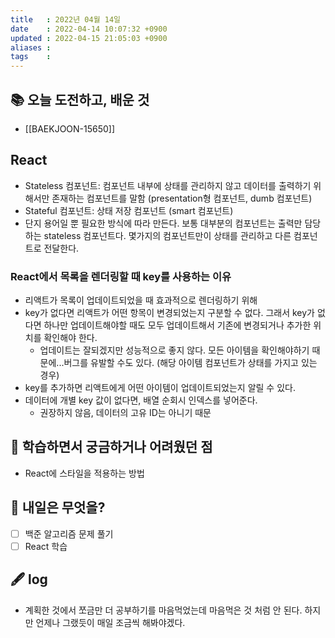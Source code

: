 ```yaml
---
title   : 2022년 04월 14일 
date    : 2022-04-14 10:07:32 +0900
updated : 2022-04-15 21:05:03 +0900
aliases : 
tags    : 
---
```

## 📚 오늘 도전하고, 배운 것
- [[BAEKJOON-15650]]

## React
- Stateless 컴포넌트: 컴포넌트 내부에 상태를 관리하지 않고 데이터를 출력하기 위해서만 존재하는 컴포넌트를 말함 (presentation형 컴포넌트, dumb 컴포넌트)
- Stateful 컴포넌트: 상태 저장 컴포넌트 (smart 컴포넌트)
- 단지 용어일 뿐 필요한 방식에 따라 만든다. 보통 대부분의 컴포넌트는 출력만 담당하는 stateless 컴포넌트다. 몇가지의 컴포넌트만이 상태를 관리하고 다른 컴포넌트로 전달한다.

### React에서 목록을 렌더링할 때 key를 사용하는 이유
- 리액트가 목록이 업데이트되었을 때 효과적으로 렌더링하기 위해
- key가 없다면 리액트가 어떤 항목이 변경되었는지 구분할 수 없다. 그래서 key가 없다면 하나만 업데이트해야할 때도 모두 업데이트해서 기존에 변경되거나 추가한 위치를 확인해야 한다.
	- 업데이트는 잘되겠지만 성능적으로 좋지 않다. 모든 아이템을 확인해야하기 때문에...버그를 유발할 수도 있다. (해당 아이템 컴포넌트가 상태를 가지고 있는 경우)
- key를 추가하면 리액트에게 어떤 아이템이 업데이트되었는지 알릴 수 있다.
- 데이터에 개별 key 값이 없다면, 배열 순회시 인덱스를 넣어준다.
	- 권장하지 않음, 데이터의 고유 ID는 아니기 때문

## 🤔 학습하면서 궁금하거나 어려웠던 점 
- React에 스타일을 적용하는 방법

## 🌅 내일은 무엇을?
- [ ] 백준 알고리즘 문제 풀기
- [ ] React 학습

## 🖋 log
- 계획한 것에서 쪼금만 더 공부하기를 마음먹었는데 마음먹은 것 처럼 안 된다. 하지만 언제나 그랬듯이 매일 조금씩 해봐야겠다.
